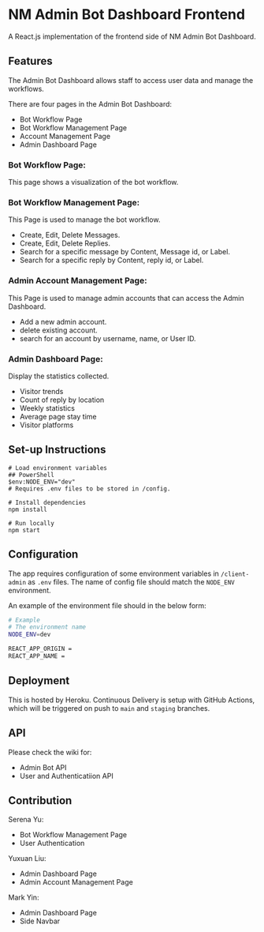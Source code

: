 # **NM Admin Bot Dashboard Frontend**

A React.js implementation of the frontend side of NM Admin Bot Dashboard.

## **Features**

The Admin Bot Dashboard allows staff to access user data and manage the workflows. 

There are four pages in the Admin Bot Dashboard:
- Bot Workflow Page 
- Bot Workflow Management Page
- Account Management Page
- Admin Dashboard Page

### Bot Workflow Page:
This page shows a visualization of the bot workflow.

### Bot Workflow Management Page:
This Page is used to manage the bot workflow. 
- Create, Edit, Delete Messages.
- Create, Edit, Delete Replies.
- Search for a specific message by Content, Message id, or Label.
- Search for a specific reply by Content, reply id, or Label.

### Admin Account Management Page:
This Page is used to manage admin accounts that can access the Admin Dashboard.
- Add a new admin account.
- delete existing account.
- search for an account by username, name, or User ID.

### Admin Dashboard Page:
Display the statistics collected.
- Visitor trends
- Count of reply by location
- Weekly statistics
- Average page stay time
- Visitor platforms

## **Set-up Instructions**


```shell
# Load environment variables
## PowerShell
$env:NODE_ENV="dev"
# Requires .env files to be stored in /config.

# Install dependencies
npm install

# Run locally
npm start
```

## **Configuration**

The app requires configuration of some environment variables in `/client-admin` as `.env` files. The name of config file should match the `NODE_ENV` environment.

An example of the environment file should in the below form:

```sh
# Example
# The environment name
NODE_ENV=dev

REACT_APP_ORIGIN =
REACT_APP_NAME =
```

## **Deployment**

This is hosted by Heroku. Continuous Delivery is setup with GitHub Actions, which will be triggered on push to `main` and `staging` branches.

## **API**

Please check the wiki for:
- Admin Bot API
- User and Authenticatiion API

## **Contribution**

Serena Yu:
 - Bot Workflow Management Page
 - User Authentication

Yuxuan Liu:
 - Admin Dashboard Page
 - Admin Account Management Page

Mark Yin:
 - Admin Dashboard Page
 - Side Navbar
